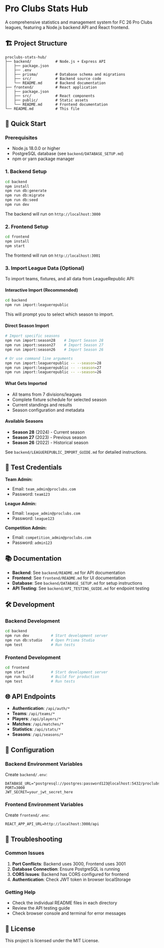 # Pro Clubs Stats Hub

A comprehensive statistics and management system for FC 26 Pro Clubs leagues, featuring a Node.js backend API and React frontend.

## 🏗️ Project Structure

```
proclubs-stats-hub/
├── backend/           # Node.js + Express API
│   ├── package.json
│   ├── .env
│   ├── prisma/        # Database schema and migrations
│   ├── src/           # Backend source code
│   └── README.md      # Backend documentation
├── frontend/          # React application
│   ├── package.json
│   ├── src/           # React components
│   ├── public/        # Static assets
│   └── README.md      # Frontend documentation
└── README.md          # This file
```

## 🚀 Quick Start

### **Prerequisites**

- Node.js 18.0.0 or higher
- PostgreSQL database (see `backend/DATABASE_SETUP.md`)
- npm or yarn package manager

### **1. Backend Setup**

```bash
cd backend
npm install
npm run db:generate
npm run db:migrate
npm run db:seed
npm run dev
```

The backend will run on `http://localhost:3000`

### **2. Frontend Setup**

```bash
cd frontend
npm install
npm start
```

The frontend will run on `http://localhost:3001`

### **3. Import League Data (Optional)**

To import teams, fixtures, and all data from LeagueRepublic API:

#### **Interactive Import (Recommended)**

```bash
cd backend
npm run import:leaguerepublic
```

This will prompt you to select which season to import.

#### **Direct Season Import**

```bash
# Import specific seasons
npm run import:season28    # Import Season 28
npm run import:season27    # Import Season 27
npm run import:season26    # Import Season 26

# Or use command line arguments
npm run import:leaguerepublic -- --season=28
npm run import:leaguerepublic -- --season=27
npm run import:leaguerepublic -- --season=26
```

#### **What Gets Imported**

- All teams from 7 divisions/leagues
- Complete fixture schedule for selected season
- Current standings and results
- Season configuration and metadata

#### **Available Seasons**

- **Season 28** (2024) - Current season
- **Season 27** (2023) - Previous season
- **Season 26** (2022) - Historical season

See `backend/LEAGUEREPUBLIC_IMPORT_GUIDE.md` for detailed instructions.

## 🔐 Test Credentials

**Team Admin:**

- Email: `team_admin@proclubs.com`
- Password: `team123`

**League Admin:**

- Email: `league_admin@proclubs.com`
- Password: `league123`

**Competition Admin:**

- Email: `competition_admin@proclubs.com`
- Password: `admin123`

## 📚 Documentation

- **Backend**: See `backend/README.md` for API documentation
- **Frontend**: See `frontend/README.md` for UI documentation
- **Database**: See `backend/DATABASE_SETUP.md` for setup instructions
- **API Testing**: See `backend/API_TESTING_GUIDE.md` for endpoint testing

## 🛠️ Development

### **Backend Development**

```bash
cd backend
npm run dev          # Start development server
npm run db:studio    # Open Prisma Studio
npm test             # Run tests
```

### **Frontend Development**

```bash
cd frontend
npm start            # Start development server
npm run build        # Build for production
npm test             # Run tests
```

## 🌐 API Endpoints

- **Authentication**: `/api/auth/*`
- **Teams**: `/api/teams/*`
- **Players**: `/api/players/*`
- **Matches**: `/api/matches/*`
- **Statistics**: `/api/stats/*`
- **Seasons**: `/api/seasons/*`

## 🔧 Configuration

### **Backend Environment Variables**

Create `backend/.env`:

```env
DATABASE_URL="postgresql://postgres:password123@localhost:5432/proclubs_stats"
PORT=3000
JWT_SECRET=your_jwt_secret_here
```

### **Frontend Environment Variables**

Create `frontend/.env`:

```env
REACT_APP_API_URL=http://localhost:3000/api
```

## 🚨 Troubleshooting

### **Common Issues**

1. **Port Conflicts**: Backend uses 3000, Frontend uses 3001
2. **Database Connection**: Ensure PostgreSQL is running
3. **CORS Issues**: Backend has CORS configured for frontend
4. **Authentication**: Check JWT token in browser localStorage

### **Getting Help**

- Check the individual README files in each directory
- Review the API testing guide
- Check browser console and terminal for error messages

## 📄 License

This project is licensed under the MIT License.
